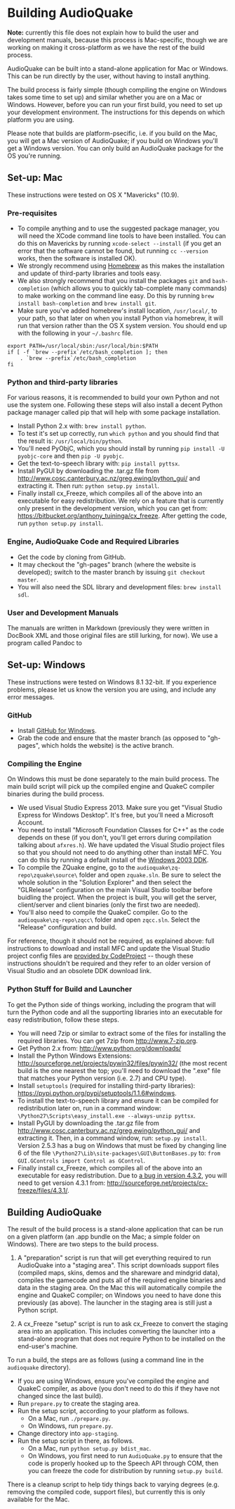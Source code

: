 Building AudioQuake
===================

**Note:** currently this file does not explain how to build the user and
development manuals, because this process is Mac-specific, though we are
working on making it cross-platform as we have the rest of the build
process.

AudioQuake can be built into a stand-alone application for Mac or
Windows. This can be run directly by the user, without having to install
anything.

The build process is fairly simple (though compiling the engine on
Windows takes some time to set up) and similar whether you are on a Mac
or Windows. However, before you can run your first build, you need to
set up your development environment. The instructions for this depends
on which platform you are using.

Please note that builds are platform-psecific, i.e. if you build on the
Mac, you will get a Mac version of AudioQuake; if you build on Windows
you'll get a Windows version. You can only build an AudioQuake package
for the OS you're running.

Set-up: Mac
-----------

These instructions were tested on OS X "Mavericks" (10.9).

### Pre-requisites

-   To compile anything and to use the suggested package manager, you
    will need the XCode command line tools to have been installed. You
    can do this on Mavericks by running `xcode-select --install` (if you
    get an error that the software cannot be found, but running
    `cc --version` works, then the software is installed OK).
-   We strongly recommend using [Homebrew](http://brew.sh) as this makes
    the installation and update of third-party libraries and tools easy.
-   We also strongly recommend that you install the packages `git` and
    `bash-completion` (which allows you to quickly tab-complete many
    commands) to make working on the command line easy. Do this by
    running `brew install bash-completion` and `brew install git`.
-   Make sure you've added homebrew's install location, `/usr/local/`,
    to your path, so that later on when you install Python via homebrew,
    it will run that version rather than the OS X system version. You
    should end up with the following in your `~/.bashrc` file.

<!-- -->

    export PATH=/usr/local/sbin:/usr/local/bin:$PATH
    if [ -f `brew --prefix`/etc/bash_completion ]; then
        . `brew --prefix`/etc/bash_completion
    fi

### Python and third-party libraries

For various reasons, it is recommended to build your own Python and not
use the system one. Following these steps will also install a decent
Python package manager called pip that will help with some package
installation.

-   Install Python 2.x with: `brew install python`.
-   To test it's set up correctly, run `which python` and you should
    find that the result is: `/usr/local/bin/python`.
-   You'll need PyObjC, which you should install by running
    `pip install -U pyobjc-core` and then `pip -U pyobjc`.
-   Get the text-to-speech library with: `pip install pyttsx`.
-   Install PyGUI by downloading the .tar.gz file from
    <http://www.cosc.canterbury.ac.nz/greg.ewing/python_gui/> and
    extracting it. Then run: `python setup.py install`.
-   Finally install cx\_Freeze, which compiles all of the above into an
    executable for easy redistribution. We rely on a feature that is
    currently only present in the development version, which you can get
    from: <https://bitbucket.org/anthony_tuininga/cx_freeze>. After
    getting the code, run `python setup.py install`.

### Engine, AudioQuake Code and Required Libraries

-   Get the code by cloning from GitHub.
-   It may checkout the "gh-pages" branch (where the website is
    developed); switch to the master branch by issuing
    `git checkout master`.
-   You will also need the SDL library and development files:
    `brew install sdl`.

### User and Development Manuals

The manuals are written in Markdown (previously they were written in
DocBook XML and those original files are still lurking, for now). We use
a program called Pandoc to

Set-up: Windows
---------------

These instructions were tested on Windows 8.1 32-bit. If you experience
problems, please let us know the version you are using, and include any
error messages.

### GitHub

-   Install [GitHub for Windows](http://windows.github.com).
-   Grab the code and ensure that the master branch (as opposed to
    "gh-pages", which holds the website) is the active branch.

### Compiling the Engine

On Windows this must be done separately to the main build process. The
main build script will pick up the compiled engine and QuakeC compiler
binaries during the build process.

-   We used Visual Studio Express 2013. Make sure you get "Visual Studio
    Express for Windows Desktop". It's free, but you'll need a Microsoft
    Account.
-   You need to install "Microsoft Foundation Classes for C++" as the
    code depends on these (if you don't, you'll get errors during
    compilation talking about `afxres.h`). We have updated the Visual
    Studio project files so that you should not need to do anything
    other than install MFC. You can do this by running a default install
    of the [Windows 2003
    DDK](http://download.microsoft.com/download/9/0/f/90f019ac-8243-48d3-91cf-81fc4093ecfd/1830_usa_ddk.iso).
-   To compile the ZQuake engine, go to the
    `audioquake\zq-repo\zquake\source\` folder and open `zquake.sln`. Be
    sure to select the whole solution in the "Solution Explorer" and
    then select the "GLRelease" configuration on the main Visual Studio
    toolbar before buidling the project. When the project is built, you
    will get the server, client/server and client binaries (only the
    first two are needed).
-   You'll also need to compile the QuakeC compiler. Go to the
    `audioquake\zq-repo\zqcc\` folder and open `zqcc.sln`. Select the
    "Release" configuration and build.

For reference, though it should not be required, as explained above:
full instructions to download and install MFC and update the Visual
Studio project config files are [provided by
CodeProject](http://www.codeproject.com/Articles/30439/How-to-compile-MFC-code-in-Visual-C-Express)
-- though these instructions shouldn't be required and they refer to an
older version of Visual Studio and an obsolete DDK download link.

### Python Stuff for Build and Launcher

To get the Python side of things working, including the program that
will turn the Python code and all the supporting libraries into an
executable for easy redistribution, follow these steps.

-   You will need 7zip or similar to extract some of the files for
    installing the required libraries. You can get 7zip from
    <http://www.7-zip.org>.
-   Get Python 2.x from: <http://www.python.org/downloads/>
-   Install the Python Windows Extensions:
    <http://sourceforge.net/projects/pywin32/files/pywin32/> (the most
    recent build is the one nearest the top; you'll need to download the
    ".exe" file that matches your Python version (i.e. 2.7) and CPU
    type).
-   Install `setuptools` (required for installing third-party
    libraries): <https://pypi.python.org/pypi/setuptools/1.1.6#windows>.
-   To install the text-to-speech library and ensure it can be compiled
    for redistribution later on, run in a command window:
    `\Python27\Scripts\easy_install.exe --always-unzip pyttsx`.
-   Install PyGUI by downloading the .tar.gz file from
    <http://www.cosc.canterbury.ac.nz/greg.ewing/python_gui/> and
    extracting it. Then, in a command window, run: `setup.py install`.
    Version 2.5.3 has a bug on Windows that must be fixed by changing
    line 6 of the file `\Python27\Lib\site-packages\GUI\ButtonBases.py`
    to: `from GUI.GControls import Control as GControl`.
-   Finally install cx\_Freeze, which compiles all of the above into an
    executable for easy redistribution. Due to [a bug in version
    4.3.2](https://bitbucket.org/anthony_tuininga/cx_freeze/issue/44/win32com-relies-on-modules-with-non),
    you will need to get version 4.3.1 from:
    <http://sourceforge.net/projects/cx-freeze/files/4.3.1/>.

Building AudioQuake
-------------------

The result of the build process is a stand-alone application that can be
run on a given platform (an .app bundle on the Mac; a simple folder on
Windows). There are two steps to the build process.

1.  A "preparation" script is run that will get everything required to
    run AudioQuake into a "staging area". This script downloads support
    files (compiled maps, skins, demos and the shareware and mindgrid
    data), compiles the gamecode and puts all of the required engine
    binaries and data in the staging area. On the Mac this will
    automatically compile the engine and QuakeC compiler; on Windows you
    need to have done this previously (as above). The launcher in the
    staging area is still just a Python script.

2.  A cx\_Freeze "setup" script is run to ask cx\_Freeze to convert the
    staging area into an application. This includes converting the
    launcher into a stand-alone program that does not require Python to
    be installed on the end-user's machine.

To run a build, the steps are as follows (using a command line in the
`audioquake` directory).

-   If you are using Windows, ensure you've compiled the engine and
    QuakeC compiler, as above (you don't need to do this if they have
    not changed since the last build).
-   Run `prepare.py` to create the staging area.
-   Run the setup script, according to your platform as follows.
    -   On a Mac, run `./prepare.py`.
    -   On Windows, run `prepare.py`.
-   Change directory into `app-staging`.
-   Run the setup script in there, as follows.
    -   On a Mac, run `python setup.py bdist_mac`.
    -   On Windows, you first need to run `AudioQuake.py` to ensure that
        the code is properly hooked up to the Speech API through COM,
        then you can freeze the code for distribution by running
        `setup.py build`.

There is a cleanup script to help tidy things back to varying degrees
(e.g. removing the compiled code, support files), but currently this is
only available for the Mac.
